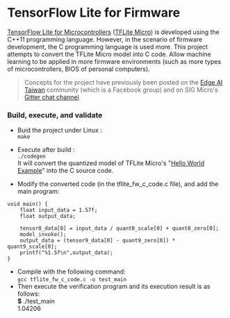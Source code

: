 # TensorFlow Lite for Firmware  
[TensorFlow Lite for Microcontrollers](https://www.tensorflow.org/lite/microcontrollers) ([TFLite Micro](https://github.com/tensorflow/tflite-micro)) is developed using the C++11 programming language. However, in the scenario of firmware development, the C programming language is used more.
This project attempts to convert the TFLite Micro model into C code. Allow machine learning to be applied in more firmware environments (such as more types of microcontrollers, BIOS of personal computers).  
  
> Concepts for the project have previously been posted on the [Edge AI Taiwan](https://www.facebook.com/groups/edgeaitw/) community (which is a Facebook group) and on SIG Micro's [Gitter chat channel](https://gitter.im/tensorflow/sig-micro).  
  
### Build, execute, and validate
  
* Buid the project under Linux :  
`make`  
  
* Execute after build :  
`./codegen`  
It will convert the quantized model of TFLite Micro's "[Hello World Example](https://github.com/tensorflow/tflite-micro/tree/main/tensorflow/lite/micro/examples/hello_world)" into the C source code.  
  
* Modify the converted code (in the tflite_fw_c_code.c file), and add the main program:  
  
```  
void main() {
    float input_data = 1.57f;
    float output_data;
    
    tensor0_data[0] = input_data / quant0_scale[0] + quant0_zero[0];
    model_invoke();
    output_data = (tensor9_data[0] - quant9_zero[0]) * quant9_scale[0];
    printf("%1.5f\n",output_data);
}
```  
  
* Compile with the following command:  
`gcc tflite_fw_c_code.c -o test_main`  
* Then execute the verification program and its execution result is as follows:  
**$** ./test_main  
1.04206  